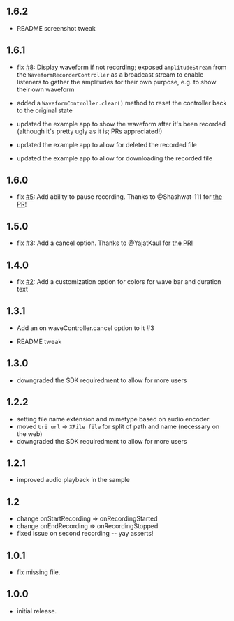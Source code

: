 ## 1.6.2

* README screenshot tweak

## 1.6.1

* fix [#8](https://github.com/csells/waveform_recorder/issues/8): Display
  waveform if not recording; exposed `amplitudeStream` from the
  `WaveformRecorderController` as a broadcast stream to enable listeners to
  gather the amplitudes for their own purpose, e.g. to show their own waveform

* added a `WaveformController.clear()` method to reset the controller back to
  the original state

* updated the example app to show the waveform after it's been recorded
  (although it's pretty ugly as it is; PRs appreciated!)

* updated the example app to allow for deleted the recorded file

* updated the example app to allow for downloading the recorded file

## 1.6.0

* fix [#5](https://github.com/csells/waveform_recorder/issues/5): Add ability to
  pause recording. Thanks to @Shashwat-111 for [the
  PR](https://github.com/csells/waveform_recorder/pull/6)!

## 1.5.0

* fix [#3](https://github.com/csells/waveform_recorder/issues/3): Add a cancel
option. Thanks to @YajatKaul for [the PR](https://github.com/csells/waveform_recorder/pull/4)!

## 1.4.0

* fix [#2](https://github.com/csells/waveform_recorder/issues/2): Add a
customization option for colors for wave bar and duration text

## 1.3.1

* Add an on waveController.cancel option to it #3

* README tweak

## 1.3.0

* downgraded the SDK requiredment to allow for more users

## 1.2.2

* setting file name extension and mimetype based on audio encoder
* moved `Uri url` => `XFile file` for split of path and name (necessary on the web)
* downgraded the SDK requiredment to allow for more users

## 1.2.1

* improved audio playback in the sample

## 1.2

* change onStartRecording => onRecordingStarted
* change onEndRecording => onRecordingStopped
* fixed issue on second recording -- yay asserts!

## 1.0.1

* fix missing file.

## 1.0.0

* initial release.
